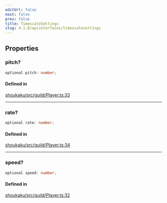 ```yaml
---
editUrl: false
next: false
prev: false
title: TimescaleSettings
slug: 4.1.0/apiinterfaces/timescalesettings
---
```


## Properties

<a id="pitch" name="pitch" />

### pitch?

```ts
optional pitch: number;
```

#### Defined in

[shoukaku/src/guild/Player.ts:33](https://github.com/shipgirlproject/shoukaku/blob/30762f5af6c7b4176e69ee96fa39bc204a7cff21/src/guild/Player.ts#L33)

***

<a id="rate" name="rate" />

### rate?

```ts
optional rate: number;
```

#### Defined in

[shoukaku/src/guild/Player.ts:34](https://github.com/shipgirlproject/shoukaku/blob/30762f5af6c7b4176e69ee96fa39bc204a7cff21/src/guild/Player.ts#L34)

***

<a id="speed" name="speed" />

### speed?

```ts
optional speed: number;
```

#### Defined in

[shoukaku/src/guild/Player.ts:32](https://github.com/shipgirlproject/shoukaku/blob/30762f5af6c7b4176e69ee96fa39bc204a7cff21/src/guild/Player.ts#L32)
